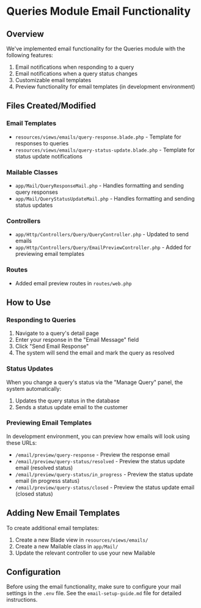 # Queries Module Email Functionality

## Overview

We've implemented email functionality for the Queries module with the following features:

1. Email notifications when responding to a query
2. Email notifications when a query status changes
3. Customizable email templates
4. Preview functionality for email templates (in development environment)

## Files Created/Modified

### Email Templates
- `resources/views/emails/query-response.blade.php` - Template for responses to queries
- `resources/views/emails/query-status-update.blade.php` - Template for status update notifications

### Mailable Classes
- `app/Mail/QueryResponseMail.php` - Handles formatting and sending query responses
- `app/Mail/QueryStatusUpdateMail.php` - Handles formatting and sending status updates

### Controllers
- `app/Http/Controllers/Query/QueryController.php` - Updated to send emails
- `app/Http/Controllers/Query/EmailPreviewController.php` - Added for previewing email templates

### Routes
- Added email preview routes in `routes/web.php`

## How to Use

### Responding to Queries
1. Navigate to a query's detail page
2. Enter your response in the "Email Message" field
3. Click "Send Email Response"
4. The system will send the email and mark the query as resolved

### Status Updates
When you change a query's status via the "Manage Query" panel, the system automatically:
1. Updates the query status in the database
2. Sends a status update email to the customer

### Previewing Email Templates
In development environment, you can preview how emails will look using these URLs:
- `/email/preview/query-response` - Preview the response email
- `/email/preview/query-status/resolved` - Preview the status update email (resolved status)
- `/email/preview/query-status/in_progress` - Preview the status update email (in progress status)
- `/email/preview/query-status/closed` - Preview the status update email (closed status)

## Adding New Email Templates

To create additional email templates:

1. Create a new Blade view in `resources/views/emails/`
2. Create a new Mailable class in `app/Mail/`
3. Update the relevant controller to use your new Mailable

## Configuration

Before using the email functionality, make sure to configure your mail settings in the `.env` file. See the `email-setup-guide.md` file for detailed instructions. 